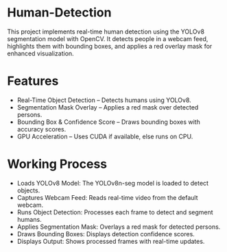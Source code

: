 # Human-Detection
This project implements real-time human detection using the YOLOv8 segmentation model with OpenCV. It detects people in a webcam feed, highlights them with bounding boxes, and applies a red overlay mask for enhanced visualization.
# Features
* Real-Time Object Detection – Detects humans using YOLOv8.
* Segmentation Mask Overlay – Applies a red mask over detected persons.
* Bounding Box & Confidence Score – Draws bounding boxes with accuracy scores.
* GPU Acceleration – Uses CUDA if available, else runs on CPU.

# Working Process
* Loads YOLOv8 Model: The YOLOv8n-seg model is loaded to detect objects.
* Captures Webcam Feed: Reads real-time video from the default webcam.
* Runs Object Detection: Processes each frame to detect and segment humans.
* Applies Segmentation Mask: Overlays a red mask for detected persons.
* Draws Bounding Boxes: Displays detection confidence scores.
* Displays Output: Shows processed frames with real-time updates.
